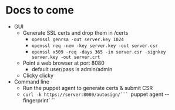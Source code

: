 # Docs to come

* GUI
  * Generate SSL certs and drop them in /certs
    * `openssl genrsa -out server.key 1024`
    * `openssl req -new -key server.key -out server.csr`
    * `openssl x509 -req -days 365 -in server.csr -signkey server.key -out server.crt`
  * Point a web browser at port 8080
    * default user/pass is admin/admin
  * Clicky clicky
* Command line
  * Run the puppet agent to generate certs & submit CSR
  * `curl -k https://server:8080/autosign/``` `puppet agent --fingerprint` `` 
